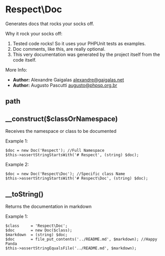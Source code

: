 # Respect\Doc

Generates docs that rocks your socks off.

 Why it rock your socks off:

   1. Tested code rocks! So it uses your PHPUnit tests as examples.
   2. Doc comments, like this, are really optional.
   3. This very documentation was generated by the project itself from the code itself.

More Info:

   - **Author:** Alexandre Gaigalas <alexandre@gaigalas.net> 
   - **Author:** Augusto Pascutti <augusto@phpsp.org.br>

## path

## __construct($classOrNamespace)

Receives the namespace or class to be documented

Example 1:

    $doc = new Doc('Respect'); //Full Namespace
    $this->assertStringStartsWith('# Respect', (string) $doc);


Example 2:

    $doc = new Doc('Respect\Doc'); //Specific class Name
    $this->assertStringStartsWith('# Respect\Doc', (string) $doc);

## __toString()

Returns the documentation in markdown

Example 1:

    $class     = 'Respect\Doc';
    $doc       = new Doc($class);
    $markdown  = (string) $doc;
    $doc       = file_put_contents('../README.md', $markdown); //Happy Panda
    $this->assertStringEqualsFile('../README.md', $markdown);